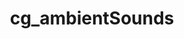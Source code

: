 ---
title: cg_ambientSounds
parent: Sound Cvars
permalink: /cvars/sound#ambient-sounds
grand_parent: Cvars
has_children: false
nav_order: 1
---
